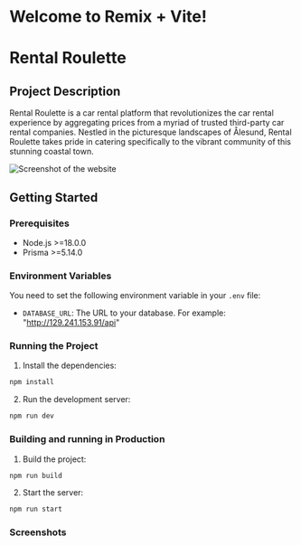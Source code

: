 # Welcome to Remix + Vite!

# Rental Roulette

## Project Description

Rental Roulette is a car rental platform that revolutionizes the car rental experience by aggregating prices from a myriad of trusted third-party car rental companies. Nestled in the picturesque landscapes of Ålesund, Rental Roulette takes pride in catering specifically to the vibrant community of this stunning coastal town.

![Screenshot of the website](path/to/screenshot.png)

## Getting Started

### Prerequisites

- Node.js >=18.0.0
- Prisma >=5.14.0

### Environment Variables

You need to set the following environment variable in your `.env` file:

- `DATABASE_URL`: The URL to your database. For example: "http://129.241.153.91/api"

### Running the Project

1. Install the dependencies:

```sh
npm install
```

2. Run the development server:

```sh
npm run dev
```

### Building and running in Production

1. Build the project:

```sh
npm run build
```

2. Start the server:

```sh
npm run start
```

### Screenshots
